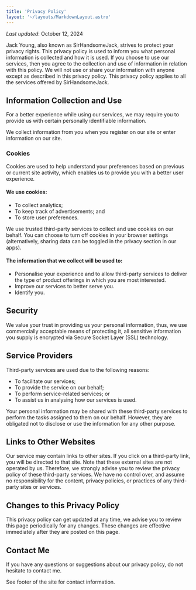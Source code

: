 ```yaml
---
title: 'Privacy Policy'
layout: '~/layouts/MarkdownLayout.astro'
---
```


_Last updated_: October 12, 2024

Jack Young, also known as SirHandsomeJack, strives to protect your privacy rights. This privacy policy is used to inform you what personal information is collected and how it is used. If you choose to use our services, then you agree to the collection and use of information in relation with this policy. We will not use or share your information with anyone except as described in this privacy policy. This privacy policy applies to all the services offered by SirHandsomeJack.

## Information Collection and Use

For a better experience while using our services, we may require you to provide us with certain personally identifiable information.

We collect information from you when you register on our site or enter information on our site.

### Cookies

Cookies are used to help understand your preferences based on previous or current site activity, which enables us to provide you with a better user experience.

#### We use cookies:​

- To collect analytics;
- To keep track of advertisements; and
- To store user preferences.

We use trusted third-party services to collect and use cookies on our behalf. You can choose to turn off cookies in your browser settings (alternatively, sharing data can be toggled in the privacy section in our apps).

#### The information that we collect will be used to:

- Personalise your experience and to allow third-party services to deliver the type of product offerings in which you are most interested.
- Improve our services to better serve you.
- Identify you.

## Security

We value your trust in providing us your personal information, thus, we use commercially acceptable means of protecting it, all sensitive information you supply is encrypted via Secure Socket Layer (SSL) technology.

## Service Providers

Third-party services are used due to the following reasons:

- To facilitate our services;
- To provide the service on our behalf;
- To perform service-related services; or
- To assist us in analysing how our services is used.

Your personal information may be shared with these third-party services to perform the tasks assigned to them on our behalf. However, they are obligated not to disclose or use the information for any other purpose.

## Links to Other Websites

Our service may contain links to other sites. If you click on a third-party link, you will be directed to that site. Note that these external sites are not operated by us. Therefore, we strongly advise you to review the privacy policy of these third-party services. We have no control over, and assume no responsibility for the content, privacy policies, or practices of any third-party sites or services.

## Changes to this Privacy Policy

This privacy policy can get updated at any time, we advise you to review this page periodically for any changes. These changes are effective immediately after they are posted on this page.

## Contact Me

If you have any questions or suggestions about our privacy policy, do not hesitate to contact me.

See footer of the site for contact information.
